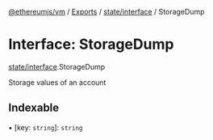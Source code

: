 [@ethereumjs/vm](../README.md) / [Exports](../modules.md) / [state/interface](../modules/state_interface.md) / StorageDump

# Interface: StorageDump

[state/interface](../modules/state_interface.md).StorageDump

Storage values of an account

## Indexable

▪ [key: `string`]: `string`
